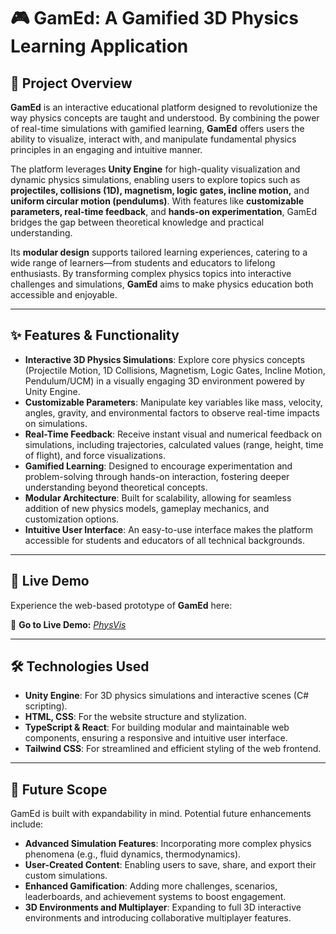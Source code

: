 # 🎮 GamEd: A Gamified 3D Physics Learning Application

## 📘 Project Overview
**GamEd** is an interactive educational platform designed to revolutionize the way physics concepts are taught and understood. By combining the power of real-time simulations with gamified learning, **GamEd** offers users the ability to visualize, interact with, and manipulate fundamental physics principles in an engaging and intuitive manner.

The platform leverages **Unity Engine** for high-quality visualization and dynamic physics simulations, enabling users to explore topics such as **projectiles, collisions (1D), magnetism, logic gates, incline motion,** and **uniform circular motion (pendulums)**. With features like **customizable parameters, real-time feedback**, and **hands-on experimentation**, GamEd bridges the gap between theoretical knowledge and practical understanding.

Its **modular design** supports tailored learning experiences, catering to a wide range of learners—from students and educators to lifelong enthusiasts. By transforming complex physics topics into interactive challenges and simulations, **GamEd** aims to make physics education both accessible and enjoyable.

---

## ✨ Features & Functionality
- **Interactive 3D Physics Simulations**: Explore core physics concepts (Projectile Motion, 1D Collisions, Magnetism, Logic Gates, Incline Motion, Pendulum/UCM) in a visually engaging 3D environment powered by Unity Engine.
- **Customizable Parameters**: Manipulate key variables like mass, velocity, angles, gravity, and environmental factors to observe real-time impacts on simulations.
- **Real-Time Feedback**: Receive instant visual and numerical feedback on simulations, including trajectories, calculated values (range, height, time of flight), and force visualizations.
- **Gamified Learning**: Designed to encourage experimentation and problem-solving through hands-on interaction, fostering deeper understanding beyond theoretical concepts.
- **Modular Architecture**: Built for scalability, allowing for seamless addition of new physics models, gameplay mechanics, and customization options.
- **Intuitive User Interface**: An easy-to-use interface makes the platform accessible for students and educators of all technical backgrounds.

---

## 🚀 Live Demo
Experience the web-based prototype of **GamEd** here:

🔗 **Go to Live Demo:** *[PhysVis]([url](https://physvis.lovable.app/))*

---

## 🛠️ Technologies Used
- **Unity Engine**: For 3D physics simulations and interactive scenes (C# scripting).
- **HTML, CSS**: For the website structure and stylization.
- **TypeScript & React**: For building modular and maintainable web components, ensuring a responsive and intuitive user interface.
- **Tailwind CSS**: For streamlined and efficient styling of the web frontend.

---

## 🎯 Future Scope
GamEd is built with expandability in mind. Potential future enhancements include:

- **Advanced Simulation Features**: Incorporating more complex physics phenomena (e.g., fluid dynamics, thermodynamics).
- **User-Created Content**: Enabling users to save, share, and export their custom simulations.
- **Enhanced Gamification**: Adding more challenges, scenarios, leaderboards, and achievement systems to boost engagement.
- **3D Environments and Multiplayer**: Expanding to full 3D interactive environments and introducing collaborative multiplayer features.

